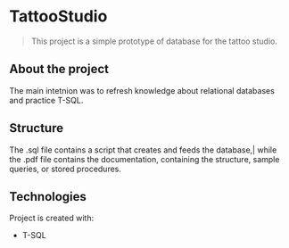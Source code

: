 # TattooStudio
>This project is a simple prototype of database for the tattoo studio.
## About the project
The main intetnion was to refresh knowledge about relational databases and practice T-SQL.  
## Structure
The .sql file contains a script that creates and feeds the database,|
while the .pdf file contains the documentation, containing the structure, sample queries, or stored procedures.
## Technologies
Project is created with:
* T-SQL

